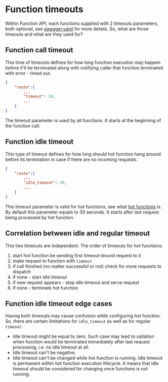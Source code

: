 # Function timeouts

Within Function API, each functions supplied with 2 timeouts parameters, both
optional, see
[swagger.yaml](https://github.com/fnproject/fn/blob/master/docs/swagger_v2.yml)
for more details. So, what are those timeouts and what are they used for?

## Function call timeout

This time of timeouts defines for how long function execution may happen before it'll be terminated along with notifying caller that function terminated with error - timed out.

```json
{
	"route":{
	    ...
		"timeout": 30,
	    ...
	}
}
```

The timeout parameter is  used by all functions.
It starts at the beginning of the function call.

## Function idle timeout

This type of timeout defines for how long should hot function hang around before its termination in case if there are no incoming requests.

```json
{
	"route":{
	    ...
		"idle_timeout": 30,
	    ...
	}
}
```

This timeout parameter is valid for hot functions, see what [hot functions](hot-functions.md) is. By default this parameter equals to 30 seconds.
It starts after last request being processed by hot function.

## Correlation between idle and regular timeout

This two timeouts are independent. The order of timeouts for hot functions:

 1. start hot function be sending first timeout-bound request to it
 2. make request to function with `timeout`
 3. if call finished (no matter successful or not) check for more requests to dispatch
 4. if none - start idle timeout
 5. if new request appears - stop idle timeout and serve request
 6. if none - terminate hot function

## Function idle timeout edge cases

Having both timeouts may cause confusion while configuring hot function.
So, there are certain limitations for `idle_timeout` as well as for regular `timeout`:

 * Idle timeout might be equal to zero. Such case may lead to satiation when function would be terminated immediately after last request processing, i.e. no idle timeout at all.
 * Idle timeout can't be negative.
 * Idle timeout can't be changed while hot function is running. Idle timeout is permanent within hot function execution lifecycle. It means that idle timeout should be considered for changing once functions is not running.
